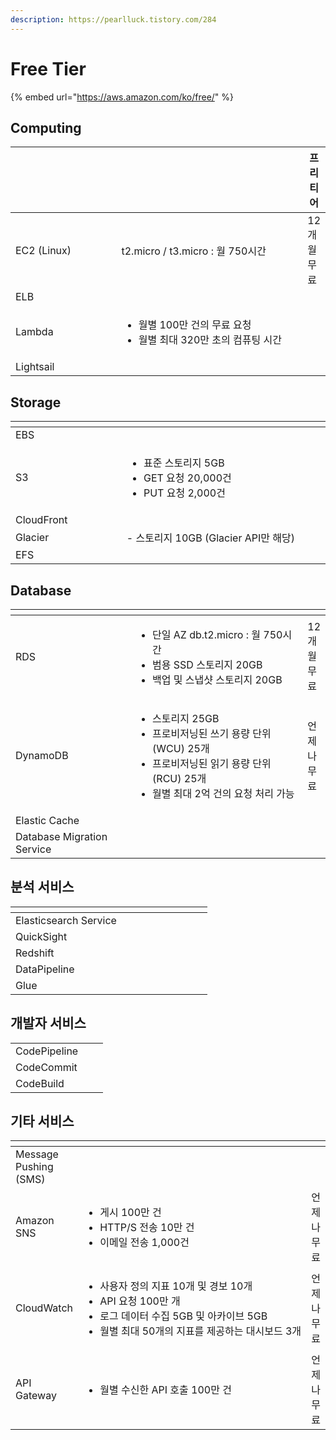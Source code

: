 ```yaml
---
description: https://pearlluck.tistory.com/284
---
```


# Free Tier

{% embed url="https://aws.amazon.com/ko/free/" %}

## Computing

<table><thead><tr><th width="176"></th><th width="336"></th><th>프리 티어</th></tr></thead><tbody><tr><td>EC2 (Linux)</td><td>t2.micro / t3.micro : 월 750시간</td><td>12개월 무료</td></tr><tr><td>ELB</td><td></td><td></td></tr><tr><td>Lambda</td><td><ul><li>월별 100만 건의 무료 요청</li><li>월별 최대 320만 초의 컴퓨팅 시간</li></ul></td><td></td></tr><tr><td>Lightsail</td><td></td><td></td></tr></tbody></table>

## Storage

<table><thead><tr><th width="178"></th><th width="338"></th><th></th></tr></thead><tbody><tr><td>EBS</td><td></td><td></td></tr><tr><td>S3</td><td><ul><li>표준 스토리지 5GB</li><li>GET 요청 20,000건</li><li>PUT 요청 2,000건</li></ul></td><td></td></tr><tr><td>CloudFront</td><td></td><td></td></tr><tr><td>Glacier</td><td>- 스토리지 10GB (Glacier API만 해당)</td><td></td></tr><tr><td>EFS</td><td></td><td></td></tr></tbody></table>

## Database

<table><thead><tr><th width="267"></th><th width="405"></th><th></th></tr></thead><tbody><tr><td>RDS</td><td><ul><li>단일 AZ db.t2.micro : 월 750시간</li><li>범용 SSD 스토리지 20GB</li><li>백업 및 스냅샷 스토리지 20GB</li></ul></td><td>12개월 무료</td></tr><tr><td>DynamoDB</td><td><ul><li>스토리지 25GB</li><li>프로비저닝된 쓰기 용량 단위(WCU) 25개</li><li>프로비저닝된 읽기 용량 단위(RCU) 25개</li><li>월별 최대 2억 건의 요청 처리 가능</li></ul></td><td>언제나 무료</td></tr><tr><td>Elastic Cache</td><td></td><td></td></tr><tr><td>Database Migration Service</td><td></td><td></td></tr></tbody></table>

## 분석 서비스

<table><thead><tr><th width="267"></th><th></th><th></th></tr></thead><tbody><tr><td>Elasticsearch Service</td><td></td><td></td></tr><tr><td>QuickSight</td><td></td><td></td></tr><tr><td>Redshift</td><td></td><td></td></tr><tr><td>DataPipeline</td><td></td><td></td></tr><tr><td>Glue</td><td></td><td></td></tr></tbody></table>

## 개발자 서비스

|              |   |   |
| ------------ | - | - |
| CodePipeline |   |   |
| CodeCommit   |   |   |
| CodeBuild    |   |   |

## 기타 서비스

<table><thead><tr><th></th><th width="377"></th><th></th></tr></thead><tbody><tr><td>Message Pushing (SMS)</td><td></td><td></td></tr><tr><td>Amazon SNS</td><td><ul><li>게시 100만 건</li><li>HTTP/S 전송 10만 건</li><li>이메일 전송 1,000건</li></ul></td><td>언제나 무료</td></tr><tr><td>CloudWatch</td><td><ul><li>사용자 정의 지표 10개 및 경보 10개</li><li>API 요청 100만 개</li><li>로그 데이터 수집 5GB 및 아카이브 5GB</li><li>월별 최대 50개의 지표를 제공하는 대시보드 3개</li></ul></td><td>언제나 무료</td></tr><tr><td>API Gateway</td><td><ul><li>월별 수신한 API 호출 100만 건</li></ul></td><td>언제나 무료</td></tr></tbody></table>

